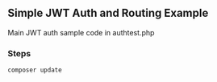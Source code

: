 ## Simple JWT Auth and Routing Example

Main JWT auth sample code in authtest.php

### Steps

```
composer update
```